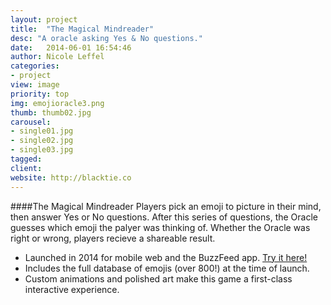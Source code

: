 ```yaml
---
layout: project
title:  "The Magical Mindreader"
desc: "A oracle asking Yes & No questions."
date:   2014-06-01 16:54:46
author: Nicole Leffel
categories:
- project
view: image
priority: top
img: emojioracle3.png
thumb: thumb02.jpg
carousel:
- single01.jpg
- single02.jpg
- single03.jpg
tagged: 
client: 
website: http://blacktie.co
---
```

####The Magical Mindreader
Players pick an emoji to picture in their mind, then answer Yes or No questions. After this series of questions, the Oracle guesses which emoji the palyer was thinking of. Whether the Oracle was right or wrong, players recieve a shareable result.

* Launched in 2014 for mobile web and the BuzzFeed app. [Try it here!](http://www.buzzfeed.com/expresident/amazing-emoji-oracle)
* Includes the full database of emojis (over 800!) at the time of launch.
* Custom animations and polished art make this game a first-class interactive experience.
